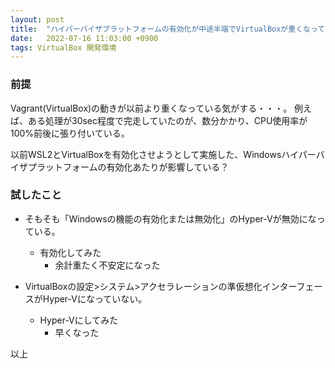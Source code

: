 ```yaml
---
layout: post
title:  "ハイパーバイザプラットフォームの有効化が中途半端でVirtualBoxが重くなっていたので対策した"
date:   2022-07-16 11:03:00 +0900
tags: VirtualBox 開発環境
---
```


### 前提

Vagrant(VirtualBox)の動きが以前より重くなっている気がする・・・。
例えば、ある処理が30sec程度で完走していたのが、数分かかり、CPU使用率が100%前後に張り付いている。

以前WSL2とVirtualBoxを有効化させようとして実施した、Windowsハイパーバイザプラットフォームの有効化あたりが影響している？

### 試したこと

* そもそも「Windowsの機能の有効化または無効化」のHyper-Vが無効になっている。
    * 有効化してみた
        * 余計重たく不安定になった

* VirtualBoxの設定>システム>アクセラレーションの準仮想化インターフェースがHyper-Vになっていない。
    * Hyper-Vにしてみた
        * 早くなった

以上
